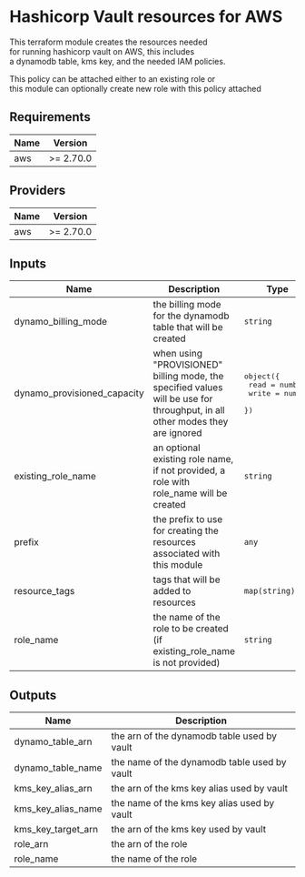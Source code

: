 # Hashicorp Vault resources for AWS

This terraform module creates the resources needed  
for running hashicorp vault on AWS, this includes  
a dynamodb table, kms key, and the needed IAM policies.

This policy can be attached either to an existing role or  
this module can optionally create new role with this policy attached

## Requirements

| Name | Version |
|------|---------|
| aws | >= 2.70.0 |

## Providers

| Name | Version |
|------|---------|
| aws | >= 2.70.0 |

## Inputs

| Name | Description | Type | Default | Required |
|------|-------------|------|---------|:--------:|
| dynamo\_billing\_mode | the billing mode for the dynamodb table that will be created | `string` | `"PAY_PER_REQUEST"` | no |
| dynamo\_provisioned\_capacity | when using "PROVISIONED" billing mode, the specified values will be use for throughput, in all other modes they are ignored | <pre>object({<br>    read  = number,<br>    write = number<br>  })</pre> | <pre>{<br>  "read": 10,<br>  "write": 10<br>}</pre> | no |
| existing\_role\_name | an optional existing role name, if not provided, a role with role\_name will be created | `string` | `""` | no |
| prefix | the prefix to use for creating the resources associated with this module | `any` | n/a | yes |
| resource\_tags | tags that will be added to resources | `map(string)` | `{}` | no |
| role\_name | the name of the role to be created (if existing\_role\_name is not provided) | `string` | `"pulsar-vault-role"` | no |

## Outputs

| Name | Description |
|------|-------------|
| dynamo\_table\_arn | the arn of the dynamodb table used by vault |
| dynamo\_table\_name | the name of the dynamodb table used by vault |
| kms\_key\_alias\_arn | the arn of the kms key alias used by vault |
| kms\_key\_alias\_name | the name of the kms key alias used by vault |
| kms\_key\_target\_arn | the arn of the kms key used by vault |
| role\_arn | the arn of the role |
| role\_name | the name of the role |

